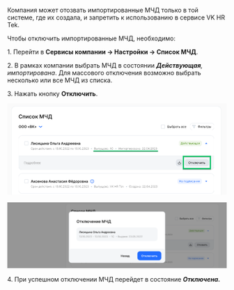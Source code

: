 Компания может отозвать импортированные МЧД только в той системе, где их создала, и запретить к использованию в сервисе VK HR Tek.

Чтобы отключить импортированные МЧД, необходимо: 

1\. Перейти в **Сервисы компании → Настройки → Список МЧД**.

2\. В рамках компании выбрать МЧД в состоянии ***Действующая**,* *импортирована*. Для массового отключения возможно выбрать несколько или все МЧД из списка.

3\. Нажать кнопку **Отключить**.

![19.png](./assets/19.png)

![отзыв.png](./assets/20.png)

4\. При успешном отключении МЧД перейдет в состояние ***Отключена.***